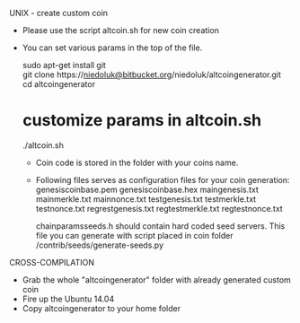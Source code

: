 UNIX - create custom coin

- Please use the script altcoin.sh for new coin creation
- You can set various params in the top of the file.


  sudo apt-get install git  
  git clone https://niedoluk@bitbucket.org/niedoluk/altcoingenerator.git
  cd altcoingenerator
  # customize params in altcoin.sh
  ./altcoin.sh


  - Coin code is stored in the folder with your coins name.

  - Following files serves as configuration files for your coin generation:
      genesiscoinbase.pem
      genesiscoinbase.hex
      maingenesis.txt
      mainmerkle.txt
      mainnonce.txt
      testgenesis.txt
      testmerkle.txt
      testnonce.txt
      regrestgenesis.txt
      regtestmerkle.txt
      regtestnonce.txt

      chainparamsseeds.h should contain hard coded seed servers. This file you can generate with script placed in coin folder /contrib/seeds/generate-seeds.py

CROSS-COMPILATION

- Grab the whole "altcoingenerator" folder with already generated custom coin
- Fire up the Ubuntu 14.04
- Copy altcoingenerator to your home folder
